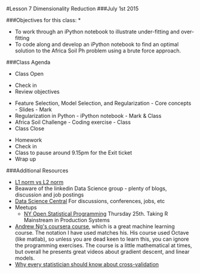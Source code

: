 #Lesson 7 Dimensionality Reduction
###July 1st 2015

###Objectives for this class:
 * 
 * To work through an iPython notebook to illustrate under-fitting and over-fitting
 * To code along and develop an iPython notebook to find an optimal solution to the Africa Soil Ph problem using a brute force approach.
 
###Class Agenda
 - Class Open
  * Check in 
  * Review objectives
 - Feature Selection, Model Selection, and Regularization - Core concepts - Slides - Mark
 - Regularization in Python - iPython notebook - Mark & Class
 - Africa Soil Challenge - Coding exercise - Class
 - Class Close
  * Homework
  * Check in
  * Class to pause around 9.15pm for the Exit ticket
  * Wrap up

###Additional Resources
* [L1 norm vs L2 norm](http://www.chioka.in/differences-between-the-l1-norm-and-the-l2-norm-least-absolute-deviations-and-least-squares/)
* Beaware of the linkedin Data Science group - plenty of blogs, discussion and job postings
* [Data Science Central](http://www.datasciencecentral.com/) For discussions, conferences, jobs, etc
* Meetups
  - [NY Open Statistical Programming](http://www.meetup.com/nyhackr/events/223130503/?a=wc1d.2_gnl&gj=wc1d.2_e&rv=wc1d.2_e&_af=event&_af_eid=223130503) Thursday 25th. Taking R Mainstream in Production Systems
* [Andrew Ng's coursera course](https://www.coursera.org/learn/machine-learning/home/info), which is a great machine learning course. The notation I have used matches his. His course used Octave (like matlab), so unless you are dead keen to learn this, you can ignore the programming exercises. The course is a little mathematical at times, but overall he presents great videos about gradient descent, and linear models.
* [Why every statistician should know about cross-validation](http://robjhyndman.com/hyndsight/crossvalidation/)

